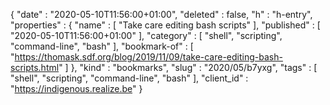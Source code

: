 {
  "date" : "2020-05-10T11:56:00+01:00",
  "deleted" : false,
  "h" : "h-entry",
  "properties" : {
    "name" : [ "Take care editing bash scripts" ],
    "published" : [ "2020-05-10T11:56:00+01:00" ],
    "category" : [ "shell", "scripting", "command-line", "bash" ],
    "bookmark-of" : [ "https://thomask.sdf.org/blog/2019/11/09/take-care-editing-bash-scripts.html" ]
  },
  "kind" : "bookmarks",
  "slug" : "2020/05/b7yxg",
  "tags" : [ "shell", "scripting", "command-line", "bash" ],
  "client_id" : "https://indigenous.realize.be"
}
